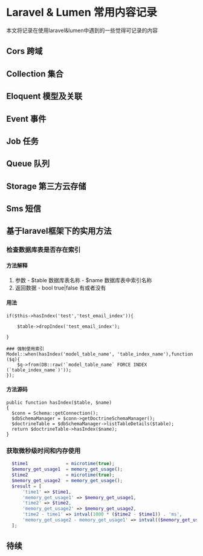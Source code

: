 # Laravel & Lumen 常用内容记录

本文将记录在使用laravel&lumen中遇到的一些觉得可记录的内容

## Cors 跨域

## Collection 集合

## Eloquent 模型及关联

## Event 事件

## Job 任务

## Queue 队列

## Storage 第三方云存储

## Sms 短信

## 基于laravel框架下的实用方法

### 检查数据库表是否存在索引

#### 方法解释
  1. 参数
    - $table 数据库表名称
    - $name 数据库表中索引名称
  2. 返回数据 
    - bool true|false 有或者没有

#### 用法
```
if($this->hasIndex('test','test_email_index')){

    $table->dropIndex('test_email_index'); 
    
}

### 强制使用索引
Model::when(hasIndex('model_table_name', 'table_index_name'),function ($q){
    $q->from(DB::raw('`model_table_name` FORCE INDEX (`table_index_name`)'));
});

```

#### 方法源码
```
public function hasIndex($table, $name)
{
  $conn = Schema::getConnection();
  $dbSchemaManager = $conn->getDoctrineSchemaManager();
  $doctrineTable = $dbSchemaManager->listTableDetails($table);
  return $doctrineTable->hasIndex($name);
}
```

### 获取微秒级时间和内存使用
```php
  $time1              = microtime(true);
  $memory_get_usage1  = memory_get_usage();
  $time2              = microtime(true);
  $memory_get_usage2  = memory_get_usage();
  $result = [
      'time1' => $time1,
      'memory_get_usage1' => $memory_get_usage1,
      'time2' => $time2,
      'memory_get_usage2' => $memory_get_usage2,
      'time2 - time1' => intval(1000 * ($time2 - $time1)) . 'ms',
      'memory_get_usage2 - memory_get_usage1' => intval(($memory_get_usage2 - $memory_get_usage1) / 1024) . 'kb',
  ];
```
## 待续


